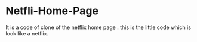# Netfli-Home-Page
It is a code of  clone of the netflix home page . this is the little code which is look like a netflix.
